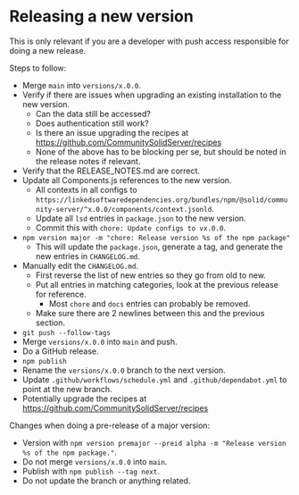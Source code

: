 # Releasing a new version

This is only relevant if you are a developer with push access responsible for doing a new release.

Steps to follow:
 * Merge `main` into `versions/x.0.0`.
 * Verify if there are issues when upgrading an existing installation to the new version.
   * Can the data still be accessed?
   * Does authentication still work?
   * Is there an issue upgrading the recipes at https://github.com/CommunitySolidServer/recipes
   * None of the above has to be blocking per se, but should be noted in the release notes if relevant.
 * Verify that the RELEASE_NOTES.md are correct.
 * Update all Components.js references to the new version.
   * All contexts in all configs to 
     `https://linkedsoftwaredependencies.org/bundles/npm/@solid/community-server/^x.0.0/components/context.jsonld`.
   * Update all `lsd` entries in `package.json` to the new version.
   * Commit this with `chore: Update configs to vx.0.0`.
 * `npm version major -m "chore: Release version %s of the npm package"`
   * This will update the `package.json`, generate a tag, and generate the new entries in `CHANGELOG.md`.
 * Manually edit the `CHANGELOG.md`.
   * First reverse the list of new entries so they go from old to new.
   * Put all entries in matching categories, look at the previous release for reference.
     * Most `chore` and `docs` entries can probably be removed.
   * Make sure there are 2 newlines between this and the previous section.
 * `git push --follow-tags`
 * Merge `versions/x.0.0` into `main` and push.
 * Do a GitHub release.
 * `npm publish`
 * Rename the `versions/x.0.0` branch to the next version.
 * Update `.github/workflows/schedule.yml` and `.github/dependabot.yml` to point at the new branch.
 * Potentially upgrade the recipes at https://github.com/CommunitySolidServer/recipes
 
Changes when doing a pre-release of a major version:
 * Version with `npm version premajor --preid alpha -m "Release version %s of the npm package."`.
 * Do not merge `versions/x.0.0` into `main`.
 * Publish with `npm publish --tag next`.
 * Do not update the branch or anything related.
